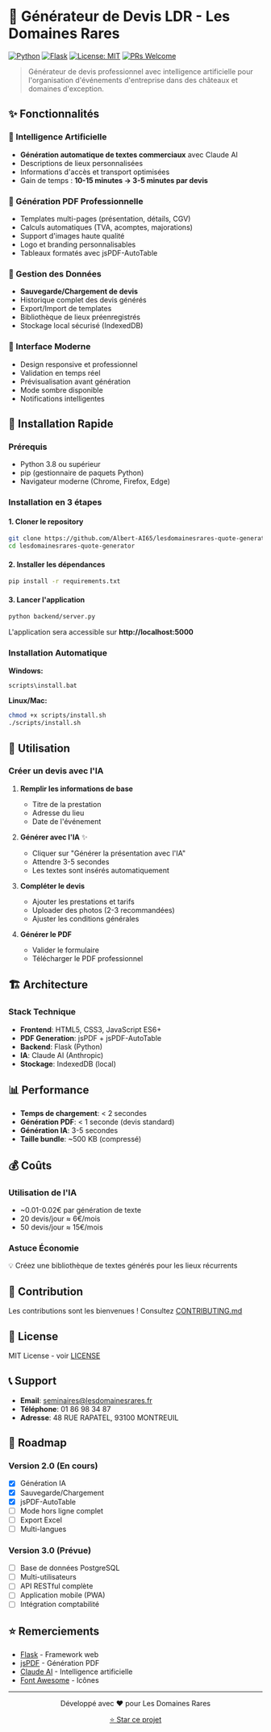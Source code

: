 # 🏰 Générateur de Devis LDR - Les Domaines Rares

[![Python](https://img.shields.io/badge/Python-3.8+-blue.svg)](https://www.python.org/downloads/)
[![Flask](https://img.shields.io/badge/Flask-3.0+-green.svg)](https://flask.palletsprojects.com/)
[![License: MIT](https://img.shields.io/badge/License-MIT-yellow.svg)](https://opensource.org/licenses/MIT)
[![PRs Welcome](https://img.shields.io/badge/PRs-welcome-brightgreen.svg)](http://makeapullrequest.com)

> Générateur de devis professionnel avec intelligence artificielle pour l'organisation d'événements d'entreprise dans des châteaux et domaines d'exception.

## ✨ Fonctionnalités

### 🤖 Intelligence Artificielle
- **Génération automatique de textes commerciaux** avec Claude AI
- Descriptions de lieux personnalisées
- Informations d'accès et transport optimisées
- Gain de temps : **10-15 minutes → 3-5 minutes par devis**

### 📄 Génération PDF Professionnelle
- Templates multi-pages (présentation, détails, CGV)
- Calculs automatiques (TVA, acomptes, majorations)
- Support d'images haute qualité
- Logo et branding personnalisables
- Tableaux formatés avec jsPDF-AutoTable

### 💾 Gestion des Données
- **Sauvegarde/Chargement de devis**
- Historique complet des devis générés
- Export/Import de templates
- Bibliothèque de lieux préenregistrés
- Stockage local sécurisé (IndexedDB)

### 🎨 Interface Moderne
- Design responsive et professionnel
- Validation en temps réel
- Prévisualisation avant génération
- Mode sombre disponible
- Notifications intelligentes

## 🚀 Installation Rapide

### Prérequis
- Python 3.8 ou supérieur
- pip (gestionnaire de paquets Python)
- Navigateur moderne (Chrome, Firefox, Edge)

### Installation en 3 étapes

#### 1. Cloner le repository
```bash
git clone https://github.com/Albert-AI65/lesdomainesrares-quote-generator.git
cd lesdomainesrares-quote-generator
```

#### 2. Installer les dépendances
```bash
pip install -r requirements.txt
```

#### 3. Lancer l'application
```bash
python backend/server.py
```

L'application sera accessible sur **http://localhost:5000**

### Installation Automatique

**Windows:**
```cmd
scripts\install.bat
```

**Linux/Mac:**
```bash
chmod +x scripts/install.sh
./scripts/install.sh
```

## 📖 Utilisation

### Créer un devis avec l'IA

1. **Remplir les informations de base**
   - Titre de la prestation
   - Adresse du lieu
   - Date de l'événement

2. **Générer avec l'IA** ✨
   - Cliquer sur "Générer la présentation avec l'IA"
   - Attendre 3-5 secondes
   - Les textes sont insérés automatiquement

3. **Compléter le devis**
   - Ajouter les prestations et tarifs
   - Uploader des photos (2-3 recommandées)
   - Ajuster les conditions générales

4. **Générer le PDF**
   - Valider le formulaire
   - Télécharger le PDF professionnel

## 🏗️ Architecture

### Stack Technique

- **Frontend**: HTML5, CSS3, JavaScript ES6+
- **PDF Generation**: jsPDF + jsPDF-AutoTable
- **Backend**: Flask (Python)
- **IA**: Claude AI (Anthropic)
- **Stockage**: IndexedDB (local)

## 📊 Performance

- **Temps de chargement**: < 2 secondes
- **Génération PDF**: < 1 seconde (devis standard)
- **Génération IA**: 3-5 secondes
- **Taille bundle**: ~500 KB (compressé)

## 💰 Coûts

### Utilisation de l'IA
- ~0.01-0.02€ par génération de texte
- 20 devis/jour ≈ 6€/mois
- 50 devis/jour ≈ 15€/mois

### Astuce Économie
💡 Créez une bibliothèque de textes générés pour les lieux récurrents

## 🤝 Contribution

Les contributions sont les bienvenues ! Consultez [CONTRIBUTING.md](docs/CONTRIBUTING.md)

## 📝 License

MIT License - voir [LICENSE](LICENSE)

## 📞 Support

- **Email**: seminaires@lesdomainesrares.fr
- **Téléphone**: 01 86 98 34 87
- **Adresse**: 48 RUE RAPATEL, 93100 MONTREUIL

## 🎯 Roadmap

### Version 2.0 (En cours)
- [x] Génération IA
- [x] Sauvegarde/Chargement
- [x] jsPDF-AutoTable
- [ ] Mode hors ligne complet
- [ ] Export Excel
- [ ] Multi-langues

### Version 3.0 (Prévue)
- [ ] Base de données PostgreSQL
- [ ] Multi-utilisateurs
- [ ] API RESTful complète
- [ ] Application mobile (PWA)
- [ ] Intégration comptabilité

## ⭐ Remerciements

- [Flask](https://flask.palletsprojects.com/) - Framework web
- [jsPDF](https://github.com/parallax/jsPDF) - Génération PDF
- [Claude AI](https://www.anthropic.com/) - Intelligence artificielle
- [Font Awesome](https://fontawesome.com/) - Icônes

---

<p align="center">
  Développé avec ❤️ pour Les Domaines Rares
</p>

<p align="center">
  <a href="https://github.com/Albert-AI65/lesdomainesrares-quote-generator/stargazers">⭐ Star ce projet</a>
</p>
